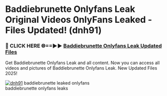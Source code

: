 # Baddiebrunette Onlyfans Leak Original Videos 0nlyFans Leaked - Files Updated! (dnh91)

<h3>🔴 CLICK HERE 🌐==►► <a href="https://tinyurl.com/2wckxsce" rel="nofollow">Baddiebrunette Onlyfans Leak Updated Files</a></h3>

Get Baddiebrunette Onlyfans Leak and all content. Now you can access all videos and pictures of Baddiebrunette Onlyfans Leak. New Updated Files 2025!

[![dnh91](https://i.imgur.com/AFduVYN.gif)](https://tinyurl.com/2wckxsce)
baddiebrunette leaked onlyfans<br>
baddiebrunette onlyfans leaks